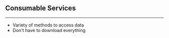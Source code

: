 ## Consumable Services

----

  + Variety of methods to access data
  + Don't have to download everything
  
